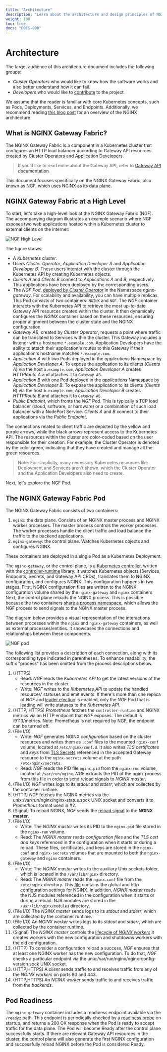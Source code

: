 ```yaml
---
title: "Architecture"
description: "Learn about the architecture and design principles of NGINX Gateway Fabric."
weight: 100
toc: true
docs: "DOCS-000"
---
```


# Architecture

The target audience of this architecture document includes the following groups:

- *Cluster Operators* who would like to know how the software works and also better understand how it can fail.
- *Developers* who would like to [contribute][contribute] to the project.

We assume that the reader is familiar with core Kubernetes concepts, such as Pods, Deployments, Services, and Endpoints.
Additionally, we recommend reading [this blog post][blog] for an overview of the NGINX architecture.

[contribute]: https://github.com/nginxinc/nginx-gateway-fabric/blob/main/CONTRIBUTING.md

[blog]: https://www.nginx.com/blog/inside-nginx-how-we-designed-for-performance-scale/

## What is NGINX Gateway Fabric?

The NGINX Gateway Fabric is a component in a Kubernetes cluster that configures an HTTP load balancer according to
Gateway API resources created by Cluster Operators and Application Developers.

> If you’d like to read more about the Gateway API, refer to [Gateway API documentation][sig-gateway].

This document focuses specifically on the NGINX Gateway Fabric, also known as NGF, which uses NGINX as its data
plane.

[sig-gateway]: https://gateway-api.sigs.k8s.io/

## NGINX Gateway Fabric at a High Level

To start, let's take a high-level look at the NGINX Gateway Fabric (NGF). The accompanying diagram illustrates an
example scenario where NGF exposes two web applications hosted within a Kubernetes cluster to external clients on the
internet:

![NGF High Level](/img/ngf-high-level.png)

The figure shows:

- A *Kubernetes cluster*.
- Users *Cluster Operator*, *Application Developer A* and *Application Developer B*. These users interact with the
cluster through the Kubernetes API by creating Kubernetes objects.
- *Clients A* and *Clients B* connect to *Applications A* and *B*, respectively. This applications have been deployed by
the corresponding users.
- The *NGF Pod*, [deployed by *Cluster Operator*](/docs/installation.md) in the Namespace *nginx-gateway*. For
scalability and availability, you can have multiple replicas. This Pod consists of two containers: `NGINX` and `NGF`.
The *NGF* container interacts with the Kubernetes API to retrieve the most up-to-date Gateway API resources created
within the cluster. It then dynamically configures the *NGINX* container based on these resources, ensuring proper
alignment between the cluster state and the NGINX configuration.
- *Gateway AB*, created by *Cluster Operator*, requests a point where traffic can be translated to Services within the
cluster. This Gateway includes a listener with a hostname `*.example.com`. Application Developers have the ability to
attach their application's routes to this Gateway if their application's hostname matches `*.example.com`.
- *Application A* with two Pods deployed in the *applications* Namespace by *Application Developer A*. To expose the
application to its clients (*Clients A*) via the host `a.example.com`, *Application Developer A* creates *HTTPRoute A*
and attaches it to `Gateway AB`.
- *Application B* with one Pod deployed in the *applications* Namespace by *Application Developer B*. To expose the
application to its clients (*Clients B*) via the host `b.example.com`, *Application Developer B* creates *HTTPRoute B*
and attaches it to `Gateway AB`.
- *Public Endpoint*, which fronts the *NGF* Pod. This is typically a TCP load balancer (cloud, software, or hardware)
or a combination of such load balancer with a NodePort Service. *Clients A* and *B* connect to their applications via
the *Public Endpoint*.

The connections related to client traffic are depicted by the yellow and purple arrows, while the black arrows represent
access to the Kubernetes API. The resources within the cluster are color-coded based on the user responsible for their
creation. For example, the Cluster Operator is denoted by the color green, indicating that they have created and manage
all the green resources.

> Note: For simplicity, many necessary Kubernetes resources like Deployment and Services aren't shown,
> which the Cluster Operator and the Application Developers also need to create.

Next, let's explore the NGF Pod.

## The NGINX Gateway Fabric Pod

The NGINX Gateway Fabric consists of two containers:

1. `nginx`: the data plane. Consists of an NGINX master process and NGINX worker processes. The master process controls
the worker processes. The worker processes handle the client traffic and load balance the traffic to the backend
applications.
2. `nginx-gateway`: the control plane. Watches Kubernetes objects and configures NGINX.

These containers are deployed in a single Pod as a Kubernetes Deployment.

The `nginx-gateway`, or the control plane, is a [Kubernetes controller][controller], written with
the [controller-runtime][runtime] library. It watches Kubernetes objects (Services, Endpoints, Secrets, and Gateway API
CRDs), translates them to NGINX configuration, and configures NGINX. This configuration happens in two stages. First,
NGINX configuration files are written to the NGINX configuration volume shared by the `nginx-gateway` and `nginx`
containers. Next, the control plane reloads the NGINX process. This is possible because the two
containers [share a process namespace][share], which allows the NGF process to send signals to the NGINX master process.

The diagram below provides a visual representation of the interactions between processes within the `nginx` and
`nginx-gateway` containers, as well as external processes/entities. It showcases the connections and relationships between
these components.

![NGF pod](/img/ngf-pod.png)

The following list provides a description of each connection, along with its corresponding type indicated in
parentheses. To enhance readability, the suffix "process" has been omitted from the process descriptions below.

1. (HTTPS)
   - Read: *NGF* reads the *Kubernetes API* to get the latest versions of the resources in the cluster.
   - Write: *NGF* writes to the *Kubernetes API* to update the handled resources' statuses and emit events. If there's
     more than one replica of *NGF* and [leader election](/deploy/helm-chart/README.md#configuration) is enabled, only
     the *NGF* Pod that is leading will write statuses to the *Kubernetes API*.
2. (HTTP, HTTPS) *Prometheus* fetches the `controller-runtime` and NGINX metrics via an HTTP endpoint that *NGF* exposes.
   The default is :9113/metrics. Note: Prometheus is not required by NGF, the endpoint can be turned off.
3. (File I/O)
   - Write: *NGF* generates NGINX *configuration* based on the cluster resources and writes them as `.conf` files to the
     mounted `nginx-conf` volume, located at `/etc/nginx/conf.d`. It also writes *TLS certificates* and *keys*
     from [TLS Secrets][secrets] referenced in the accepted Gateway resource to the `nginx-secrets` volume at the
     path `/etc/nginx/secrets`.
   - Read: *NGF* reads the PID file `nginx.pid` from the `nginx-run` volume, located at `/var/run/nginx`. *NGF*
     extracts the PID of the nginx process from this file in order to send reload signals to *NGINX master*.
4. (File I/O) *NGF* writes logs to its *stdout* and *stderr*, which are collected by the container runtime.
5. (HTTP) *NGF* fetches the NGINX metrics via the unix:/var/run/nginx/nginx-status.sock UNIX socket and converts it to
   *Prometheus* format used in #2.
6. (Signal) To reload NGINX, *NGF* sends the [reload signal][reload] to the **NGINX master**.
7. (File I/O)
   - Write: The *NGINX master* writes its PID to the `nginx.pid` file stored in the `nginx-run` volume.
   - Read: The *NGINX master* reads *configuration files*  and the *TLS cert and keys* referenced in the configuration when
     it starts or during a reload. These files, certificates, and keys are stored in the `nginx-conf` and `nginx-secrets`
     volumes that are mounted to both the `nginx-gateway` and `nginx` containers.
8. (File I/O)
   - Write: The *NGINX master* writes to the auxiliary Unix sockets folder, which is located in the `/var/lib/nginx`
     directory.
   - Read: The *NGINX master* reads the `nginx.conf` file from the `/etc/nginx` directory. This [file][conf-file] contains
     the global and http configuration settings for NGINX. In addition, *NGINX master*
     reads the NJS modules referenced in the configuration when it starts or during a reload. NJS modules are stored in
     the `/usr/lib/nginx/modules` directory.
9. (File I/O) The *NGINX master* sends logs to its *stdout* and *stderr*, which are collected by the container runtime.
10. (File I/O) An *NGINX worker* writes logs to its *stdout* and *stderr*, which are collected by the container runtime.
11. (Signal) The *NGINX master* controls the [lifecycle of *NGINX workers*][lifecycle] it creates workers with the new
    configuration and shutdowns workers with the old configuration.
12. (HTTP) To consider a configuration reload a success, *NGF* ensures that at least one NGINX worker has the new
    configuration. To do that, *NGF* checks a particular endpoint via the unix:/var/run/nginx/nginx-config-version.sock
    UNIX socket.
13. (HTTP,HTTPS) A *client* sends traffic to and receives traffic from any of the *NGINX workers* on ports 80 and 443.
14. (HTTP,HTTPS) An *NGINX worker* sends traffic to and receives traffic from the *backends*.

[controller]: https://kubernetes.io/docs/concepts/architecture/controller/

[runtime]: https://github.com/kubernetes-sigs/controller-runtime

[secrets]: https://kubernetes.io/docs/concepts/configuration/secret/#tls-secrets

[reload]: https://nginx.org/en/docs/control.html

[lifecycle]: https://nginx.org/en/docs/control.html#reconfiguration

[conf-file]: https://github.com/nginxinc/nginx-gateway-fabric/blob/main/internal/mode/static/nginx/conf/nginx.conf

[share]: https://kubernetes.io/docs/tasks/configure-pod-container/share-process-namespace/

## Pod Readiness

The `nginx-gateway` container includes a readiness endpoint available via the `/readyz` path. This endpoint
is periodically checked by a [readiness probe][readiness] on startup, and returns a 200 OK response when the Pod is
ready to accept traffic for the data plane. The Pod will become Ready after the control plane successfully starts.
If there are relevant Gateway API resources in the cluster, the control plane will also generate the first NGINX
configuration and successfully reload NGINX before the Pod is considered Ready.

[readiness]: (https://kubernetes.io/docs/tasks/configure-pod-container/configure-liveness-readiness-startup-probes/#define-readiness-probes)
